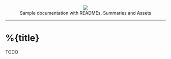<div style='text-align: center'>
  <a href='/'><img src='/assets/sample-logo.png' style='max-width: 400px'></a><br>
  Sample documentation with READMEs, Summaries and Assets
</div>

---

# %{title}

TODO